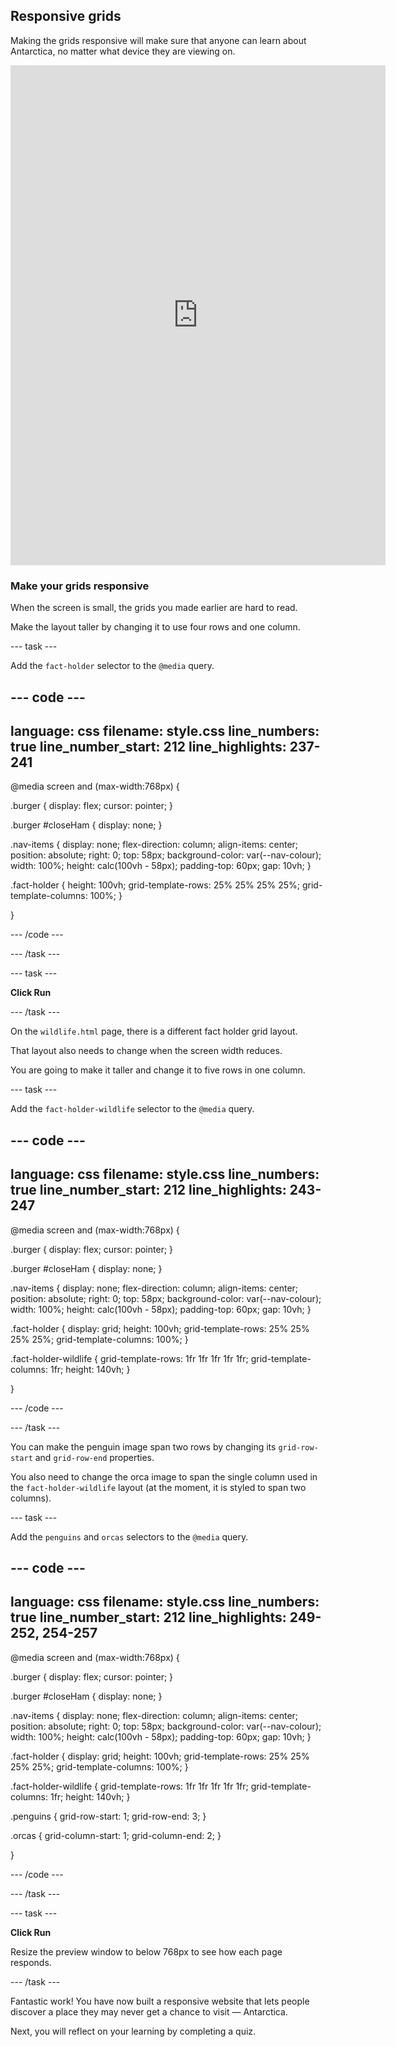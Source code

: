 ## Responsive grids

Making the grids responsive will make sure that anyone can learn about Antarctica, no matter what device they are viewing on.

<iframe src="https://editor.raspberrypi.org/en/embed/viewer/welcome-to-antarctica-complete" width="600" height="800" frameborder="0" marginwidth="0" marginheight="0" allowfullscreen> </iframe>

### Make your grids responsive

When the screen is small, the grids you made earlier are hard to read. 

Make the layout taller by changing it to use four rows and one column.

--- task ---

Add the `fact-holder` selector to the `@media` query.

--- code ---
---
language: css
filename: style.css
line_numbers: true
line_number_start: 212
line_highlights: 237-241
---
@media screen and (max-width:768px) {
    
  .burger {
    display: flex;
    cursor: pointer;
  }
  
  .burger #closeHam {
    display: none;
  }   
  
  .nav-items {
    display: none;
    flex-direction: column;
    align-items: center;
    position: absolute;
    right: 0;
    top: 58px;
    background-color: var(--nav-colour);
    width: 100%;
    height: calc(100vh - 58px);
    padding-top: 60px;
    gap: 10vh;
  }  

  .fact-holder {
    height: 100vh;
    grid-template-rows: 25% 25% 25% 25%;
    grid-template-columns: 100%;
  }
  
}

--- /code ---

--- /task ---

--- task ---

**Click Run**

--- /task ---

On the `wildlife.html` page, there is a different fact holder grid layout. 

That layout also needs to change when the screen width reduces. 

You are going to make it taller and change it to five rows in one column.

--- task ---

Add the `fact-holder-wildlife` selector to the `@media` query.

--- code ---
---
language: css
filename: style.css
line_numbers: true
line_number_start: 212
line_highlights: 243-247
---
@media screen and (max-width:768px) {
    
  .burger {
    display: flex;
    cursor: pointer;
  }
  
  .burger #closeHam {
    display: none;
  }   
  
  .nav-items {
    display: none;
    flex-direction: column;
    align-items: center;
    position: absolute;
    right: 0;
    top: 58px;
    background-color: var(--nav-colour);
    width: 100%;
    height: calc(100vh - 58px);
    padding-top: 60px;
    gap: 10vh;
  }  

  .fact-holder {
    display: grid;
    height: 100vh;
    grid-template-rows: 25% 25% 25% 25%;
    grid-template-columns: 100%;
  }

  .fact-holder-wildlife {
    grid-template-rows: 1fr 1fr 1fr 1fr 1fr;
    grid-template-columns: 1fr;
    height: 140vh;
  }
  
}

--- /code ---

--- /task ---

You can make the penguin image span two rows by changing its `grid-row-start` and `grid-row-end` properties.

You also need to change the orca image to span the single column used in the `fact-holder-wildlife` layout (at the moment, it is styled to span two columns).

--- task ---

Add the `penguins` and `orcas` selectors to the `@media` query.

--- code ---
---
language: css
filename: style.css
line_numbers: true
line_number_start: 212
line_highlights: 249-252, 254-257
---
@media screen and (max-width:768px) {
    
  .burger {
    display: flex;
    cursor: pointer;
  }
  
  .burger #closeHam {
    display: none;
  }   
  
  .nav-items {
    display: none;
    flex-direction: column;
    align-items: center;
    position: absolute;
    right: 0;
    top: 58px;
    background-color: var(--nav-colour);
    width: 100%;
    height: calc(100vh - 58px);
    padding-top: 60px;
    gap: 10vh;
  }  

  .fact-holder {
    display: grid;
    height: 100vh;
    grid-template-rows: 25% 25% 25% 25%;
    grid-template-columns: 100%;
  }

  .fact-holder-wildlife {
    grid-template-rows: 1fr 1fr 1fr 1fr 1fr;
    grid-template-columns: 1fr;
    height: 140vh;
  }

  .penguins {
    grid-row-start: 1;
    grid-row-end: 3;
  }

  .orcas {
    grid-column-start: 1;
    grid-column-end: 2;
  }
  
}

--- /code ---

--- /task ---

--- task ---

**Click Run**

Resize the preview window to below 768px to see how each page responds.

--- /task ---

Fantastic work! You have now built a responsive website that lets people discover a place they may never get a chance to visit — Antarctica. 

Next, you will reflect on your learning by completing a quiz.
